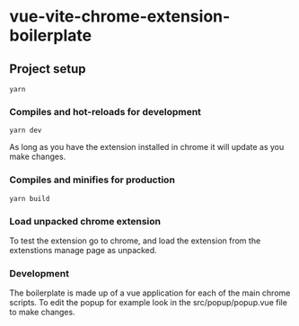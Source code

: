 # vue-vite-chrome-extension-boilerplate

## Project setup
```
yarn
```

### Compiles and hot-reloads for development
```
yarn dev
```
As long as you have the extension installed in chrome it will update as you make changes.

### Compiles and minifies for production
```
yarn build
```

### Load unpacked chrome extension
To test the extension go to chrome, and load the extension from the extenstions manage page as unpacked.

### Development
The boilerplate is made up of a vue application for each of the main chrome scripts. To edit the popup for example look in the src/popup/popup.vue file to make changes.
